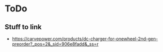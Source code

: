# ToDo

## Stuff to link
* https://carvepower.com/products/dc-charger-for-onewheel-2nd-gen-preorder?_pos=2&_sid=906e8fadd&_ss=r
